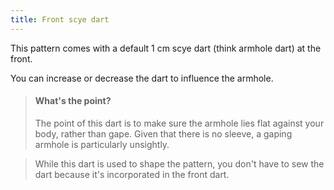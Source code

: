 ```yaml
---
title: Front scye dart
---
```


This pattern comes with a default 1 cm scye dart (think armhole dart) at the front.

You can increase or decrease the dart to influence the armhole.

> #### What's the point?
>
> The point of this dart is to make sure the armhole lies flat against your body, rather than gape.
> Given that there is no sleeve, a gaping armhole is particularly unsightly.

> While this dart is used to shape the pattern, you don't have to sew the dart because it's incorporated in the front dart.

